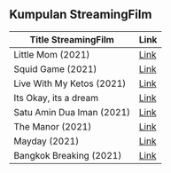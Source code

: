 ## Kumpulan StreamingFilm

Title StreamingFilm | Link
------------ | -------------
Little Mom (2021) | [Link](http://185.212.128.40/tv/little-mom-2021/)
Squid Game (2021) | [Link](http://185.212.128.40/tv/squid-game-2021/)
Live With My Ketos (2021) | [Link](http://185.212.128.40/live-with-my-ketos-2021/)
Its Okay, its a dream | [Link](http://185.212.128.40/its-okay-its-a-dream/)
Satu Amin Dua Iman (2021) | [Link](http://185.212.128.40/tv/satu-amin-dua-iman-2021/)
The Manor (2021) | [Link](http://75.119.152.230/the-manor-2021/)
Mayday (2021) | [Link](http://75.119.152.230/mayday-2021/)
Bangkok Breaking (2021) | [Link](http://75.119.152.230/tv/bangkok-breaking-2021/)
